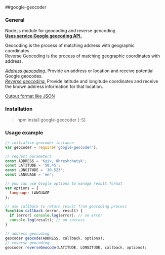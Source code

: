 ##google-geocoder

### General

Node.js module for geocoding and reverse geocoding.  
[**Uses service Google geocoding API.**](https://developers.google.com/maps/documentation/geocoding)

Geocoding is the process of matching address with geographic coordinates.  
Reverse Geocoding is the process of matching geographic coordinates with address.

[*Address geocoding.*](https://developers.google.com/maps/documentation/geocoding/#Geocoding) Provide an address or location and receive potential Google geocodes.  
[*Reverse geocoding.*](https://developers.google.com/maps/documentation/geocoding/#ReverseGeocoding) Provide latitude and longitude coordinates and receive the known address information for that location.

[Output format like JSON](https://developers.google.com/maps/documentation/geocoding/#GeocodingRequests)

### Installation
>npm install google-geocoder [-S]

### Usage example
```javascript
// initialize geocoder instance
var geocoder = require('google-geocoder');

// request parameters
const ADDRESS = 'Kyiv, Khreshchatyk';
const LATITUDE = '50.45';
const LONGITUDE = '30.523';
const LANGUAGE = 'en';

// you can use Google options to manage result format
var options = {
  language: LANGUAGE
};

// use callback to return result from geocoding process
function callback (error, result) {
  if (error) console.log(error); // on error
  console.log(result); // on success
}

// address geocoding
geocoder.geocode(ADDRESS, callback, options);
// reverse geocoding
geocoder.reverseGeocode(LATITUDE, LONGITUDE, callback, options);
```
